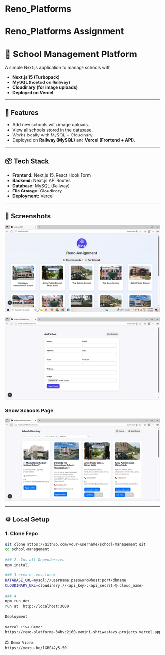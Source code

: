 # Reno_Platforms
# Reno_Platforms Assignment  
# 🏫 School Management Platform

A simple Next.js application to manage schools with:  
- **Next.js 15 (Turbopack)**  
- **MySQL (hosted on Railway)**  
- **Cloudinary (for image uploads)**  
- **Deployed on Vercel**  

---

## 🚀 Features
- Add new schools with image uploads.  
- View all schools stored in the database.  
- Works locally with MySQL + Cloudinary.  
- Deployed on **Railway (MySQL)** and **Vercel (Frontend + API)**.  

---

## 📦 Tech Stack
- **Frontend:** Next.js 15, React Hook Form  
- **Backend:** Next.js API Routes  
- **Database:** MySQL (Railway)  
- **File Storage:** Cloudinary  
- **Deployment:** Vercel  

---

## 📸 Screenshots

![Home Page Screenshot](./school-directory/screenshots/home.png)  

![Add School Screenshot](./school-directory/screenshots/add-school.png)  

### Show Schools Page
![Show Schools Screenshot](./school-directory/screenshots/show-schools.png)  

---

## ⚙️ Local Setup

### 1. Clone Repo
```bash
git clone https://github.com/your-username/school-management.git
cd school-management
 
### 2. Install Dependencies
npm install

### 3.create .env.local
DATABASE_URL=mysql://username:password@host:port/dbname
CLOUDINARY_URL=cloudinary://<api_key>:<api_secret>@<cloud_name>

### 4 
npm run dev
run at  http://localhost:3000 

Deployment

Vercel Live Demo:
https://reno-platforms-34hvc2j60-yamini-shriwastavs-projects.vercel.app/

📺 Demo Video:
https://youtu.be/lGBE42y5-50 
 